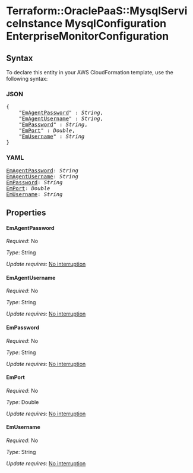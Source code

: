 # Terraform::OraclePaaS::MysqlServiceInstance MysqlConfiguration EnterpriseMonitorConfiguration

## Syntax

To declare this entity in your AWS CloudFormation template, use the following syntax:

### JSON

<pre>
{
    "<a href="#emagentpassword" title="EmAgentPassword">EmAgentPassword</a>" : <i>String</i>,
    "<a href="#emagentusername" title="EmAgentUsername">EmAgentUsername</a>" : <i>String</i>,
    "<a href="#empassword" title="EmPassword">EmPassword</a>" : <i>String</i>,
    "<a href="#emport" title="EmPort">EmPort</a>" : <i>Double</i>,
    "<a href="#emusername" title="EmUsername">EmUsername</a>" : <i>String</i>
}
</pre>

### YAML

<pre>
<a href="#emagentpassword" title="EmAgentPassword">EmAgentPassword</a>: <i>String</i>
<a href="#emagentusername" title="EmAgentUsername">EmAgentUsername</a>: <i>String</i>
<a href="#empassword" title="EmPassword">EmPassword</a>: <i>String</i>
<a href="#emport" title="EmPort">EmPort</a>: <i>Double</i>
<a href="#emusername" title="EmUsername">EmUsername</a>: <i>String</i>
</pre>

## Properties

#### EmAgentPassword

_Required_: No

_Type_: String

_Update requires_: [No interruption](https://docs.aws.amazon.com/AWSCloudFormation/latest/UserGuide/using-cfn-updating-stacks-update-behaviors.html#update-no-interrupt)

#### EmAgentUsername

_Required_: No

_Type_: String

_Update requires_: [No interruption](https://docs.aws.amazon.com/AWSCloudFormation/latest/UserGuide/using-cfn-updating-stacks-update-behaviors.html#update-no-interrupt)

#### EmPassword

_Required_: No

_Type_: String

_Update requires_: [No interruption](https://docs.aws.amazon.com/AWSCloudFormation/latest/UserGuide/using-cfn-updating-stacks-update-behaviors.html#update-no-interrupt)

#### EmPort

_Required_: No

_Type_: Double

_Update requires_: [No interruption](https://docs.aws.amazon.com/AWSCloudFormation/latest/UserGuide/using-cfn-updating-stacks-update-behaviors.html#update-no-interrupt)

#### EmUsername

_Required_: No

_Type_: String

_Update requires_: [No interruption](https://docs.aws.amazon.com/AWSCloudFormation/latest/UserGuide/using-cfn-updating-stacks-update-behaviors.html#update-no-interrupt)

